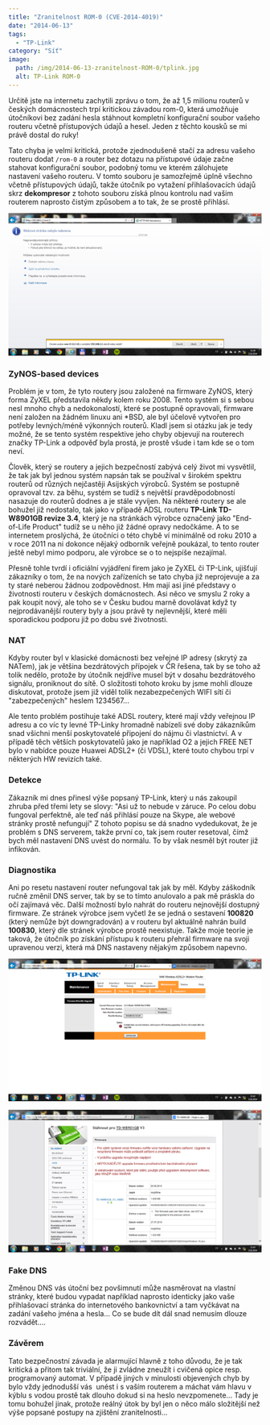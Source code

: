 ```yaml
---
title: "Zranitelnost ROM-0 (CVE-2014-4019)"
date: "2014-06-13"
tags: 
  - "TP-Link"
category: "Síť"
image: 
  path: /img/2014-06-13-zranitelnost-ROM-0/tplink.jpg
  alt: TP-Link ROM-0
---
```


Určitě jste na internetu zachytili zprávu o tom, že až 1,5 milionu routerů v českých domácnostech trpí kritickou závadou rom-0, která umožňuje útočníkovi bez zadání hesla stáhnout kompletní konfigurační soubor vašeho routeru včetně přístupových údajů a hesel. Jeden z těchto kousků se mi právě dostal do ruky!

Tato chyba je velmi kritická, protože zjednodušeně stačí za adresu vašeho routeru dodat `/rom-0` a router bez dotazu na přístupové údaje začne stahovat konfigurační soubor, podobný tomu ve kterém zálohujete nastavení vašeho routeru. V tomto souboru je samozřejmě úplně všechno včetně přístupových údajů, takže útočník po vytažení přihlašovacích údajů skrz __dekompresor__ z tohoto souboru získá plnou kontrolu nad vašim routerem naprosto čistým způsobem a to tak, že se prostě přihlásí.

![ROM-0](/img/2014-06-13-zranitelnost-ROM-0/rom-0.png)

### ZyNOS-based devices

Problém je v tom, že tyto routery jsou založené na firmware ZyNOS, který forma ZyXEL představila někdy kolem roku 2008. Tento systém si s sebou nesl mnoho chyb a nedokonalostí, které se postupně opravovali, firmware není založen na žádném linuxu ani \*BSD, ale byl účelově vytvořen pro potřeby levných/méně výkonných routerů. Kladl jsem si otázku jak je tedy možné, že se tento systém respektive jeho chyby objevují na routerech značky TP-Link a odpověď byla prostá, je prostě všude i tam kde se o tom neví.

Člověk, který se routery a jejich bezpečností zabývá celý život mi vysvětlil, že tak jak byl jednou systém napsán tak se používal v širokém spektru routerů od různých nejčastěji Asijských výrobců. Systém se postupně opravoval tzv. za běhu, systém se tudíž s největší pravděpodobností nasazuje do routerů dodnes a je stále vyvíjen. Na některé routery se ale bohužel již nedostalo, tak jako v případě ADSL routeru __TP-Link TD-W8901GB revize 3.4__, který je na stránkách výrobce označený jako "End-of-Life Product" tudíž se u něho již žádné opravy nedočkáme. A to se internetem proslýchá, že útočníci o této chybě ví minimálně od roku 2010 a v roce 2011 na ni dokonce nějaký odborník veřejně poukázal, to tento router ještě nebyl mimo podporu, ale výrobce se o to nejspíše nezajímal.

Přesně tohle tvrdí i oficiální vyjádření firem jako je ZyXEL či TP-Link, ujišťují zákazníky o tom, že na nových zařízeních se tato chyba již neprojevuje a za ty staré neberou žádnou zodpovědnost. Hm mají asi jiné představy o životnosti routeru v českých domácnostech. Asi něco ve smyslu 2 roky a pak koupit nový, ale toho se v Česku budou marně dovolávat když ty nejprodávanější routery byly a jsou právě ty nejlevnější, které měli sporadickou podporu již po dobu své životnosti.

### NAT

Kdyby router byl v klasické domácnosti bez veřejné IP adresy (skrytý za NATem), jak je většina bezdrátových přípojek v ČR řešena, tak by se toho až tolik nedělo, protože by útočník nejdříve musel být v dosahu bezdrátového signálu, proniknout do sítě. O složitosti tohoto kroku by jsme mohli dlouze diskutovat, protože jsem již viděl tolik nezabezpečených WIFI sítí či "zabezpečených" heslem 1234567...

Ale tento problém postihuje také ADSL routery, které mají vždy veřejnou IP adresu a co víc ty levné TP-Linky hromadně nabízeli své doby zákazníkům snad všichni menší poskytovatelé připojení do nájmu či vlastnictví. A v případě těch větších poskytovatelů jako je například O2 a jejich FREE NET bylo v nabídce pouze Huawei ADSL2+ (či VDSL), které touto chybou trpí v některých HW revizích také.

### Detekce

Zákazník mi dnes přinesl výše popsaný TP-Link, který u nás zakoupil zhruba před třemi lety se slovy: "Asi už to nebude v záruce. Po celou dobu fungoval perfektně, ale teď náš přihlásí pouze na Skype, ale webové stránky prostě nefungují" Z tohoto popisu se dá snadno vydedukovat, že je problém s DNS serverem, takže první co, tak jsem router resetoval, čímž bych měl nastavení DNS uvést do normálu. To by však nesměl být router již infikován.

### Diagnostika

Ani po resetu nastavení router nefungoval tak jak by měl. Kdyby záškodník ručně změnil DNS server, tak by se to tímto anulovalo a pak mě práskla do očí zajímavá věc. Další možností bylo nahrát do routeru nejnovější dostupný firmware. Ze stránek výrobce jsem vyčetl že se jedná o sestavení __100820__ (který nemůže být downgradován) a v routeru byl aktuálně nahrán build __100830__, který dle stránek výrobce prostě neexistuje. Takže moje teorie je taková, že útočník po získání přístupu k routeru přehrál firmware na svoji upravenou verzi, která má DNS nastaveny nějakým způsobem napevno.

![fw1](/img/2014-06-13-zranitelnost-ROM-0/rom-01.png)

![fw2](/img/2014-06-13-zranitelnost-ROM-0/rom-02.png)

### Fake DNS

Změnou DNS vás útoční bez povšimnutí může nasměrovat na vlastní stránky, které budou vypadat například naprosto identicky jako vaše přihlašovací stránka do internetového bankovnictví a tam vyčkávat na zadání vašeho jména a hesla... Co se bude dít dál snad nemusím dlouze rozvádět....

### Závěrem

Tato bezpečnostní závada je alarmující hlavně z toho důvodu, že je tak kritická a přitom tak triviální, že ji zvládne zneužít i cvičená opice resp. programovaný automat. V případě jiných v minulosti objevených chyb by bylo vždy jednodušší vás  unést i s vaším routerem a máchat vám hlavu v kýblu s vodou prostě tak dlouho dokud si na heslo nevzpomenete... Tady je tomu bohužel jinak, protože reálný útok by byl jen o něco málo složitější než výše popsané postupy na zjištění zranitelnosti...
